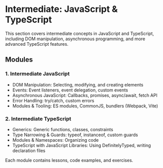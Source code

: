 # Intermediate: JavaScript & TypeScript

This section covers intermediate concepts in JavaScript and TypeScript, including DOM manipulation, asynchronous programming, and more advanced TypeScript features.

## Modules

### 1. Intermediate JavaScript
- DOM Manipulation: Selecting, modifying, and creating elements
- Events: Event listeners, event delegation, custom events
- Asynchronous JavaScript: Callbacks, promises, async/await, fetch API
- Error Handling: try/catch, custom errors
- Modules & Tooling: ES modules, CommonJS, bundlers (Webpack, Vite)

### 2. Intermediate TypeScript
- Generics: Generic functions, classes, constraints
- Type Narrowing & Guards: typeof, instanceof, custom guards
- Modules & Namespaces: Organizing code
- TypeScript with JavaScript Libraries: Using DefinitelyTyped, writing declaration files

Each module contains lessons, code examples, and exercises.
